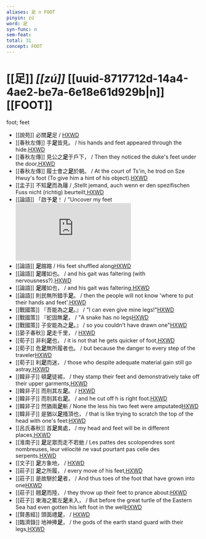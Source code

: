 ```yaml
---
aliases: 足 n FOOT
pinyin: zú
word: 足
syn-func: n
sem-feat: 
total: 31
concept: FOOT 
---
```

# [[足]] *[[zú]]*  [[uuid-8717712d-14a4-4ae2-be7a-6e18e61d929b|n]] [[FOOT]]
foot; feet
 - [[說苑]] 必關**足**足 / [HXWD](https://hxwd.org/textview.html?location=CH1a0907_CHANT_016-16a.5)
 - [[春秋左傳]] 手**足**皆見。 / his hands and feet appeared through the hide.[HXWD](https://hxwd.org/textview.html?location=KR1e0001_tls_003-139a.18)
 - [[春秋左傳]] 見公之**足**于戶下， / Then they noticed the duke's feet under the door,[HXWD](https://hxwd.org/textview.html?location=KR1e0001_tls_003-88a.38)
 - [[春秋左傳]] 履士會之**足**於朝。 / At the court of Ts'in, he trod on Sze Hwuy's foot (To give him a hint of his object).[HXWD](https://hxwd.org/textview.html?location=KR1e0001_tls_006-259a.9)
 - [[孟子]] 不知**足**而為屨 / ‚Stellt jemand, auch wenn er den spezifischen Fuss nicht (richtig) beurteilt,[HXWD](https://hxwd.org/textview.html?location=KR1h0001_tls_011-30a.25)
 - [[論語]] 「啟予**足**！ / "Uncover my feet![HXWD](https://hxwd.org/textview.html?location=KR1h0004_tls_008-3a.4)
 - [[論語]] **足**蹜蹜 / His feet shuffled along[HXWD](https://hxwd.org/textview.html?location=KR1h0004_tls_010-11a.8)
 - [[論語]] **足**躩如也。 / and his gait was faltering (with nervousness?).[HXWD](https://hxwd.org/textview.html?location=KR1h0004_tls_010-3a.4)
 - [[論語]] **足**躩如也， / and his gait was faltering,[HXWD](https://hxwd.org/textview.html?location=KR1h0004_tls_010-6a.4)
 - [[論語]] 則民無所錯手**足**。 / then the people will not know 'where to put their hands and feet'.[HXWD](https://hxwd.org/textview.html?location=KR1h0004_tls_013-7a.16)
 - [[戰國策]] 『吾能為之**足**。』 / "I can even give mine legs!"[HXWD](https://hxwd.org/textview.html?location=KR2e0003_tls_131-1a.36)
 - [[戰國策]] 『蛇固無**足**， / "A snake has no legs[HXWD](https://hxwd.org/textview.html?location=KR2e0003_tls_131-1a.40)
 - [[戰國策]] 子安能為之**足**。』 / so you couldn't have drawn one"[HXWD](https://hxwd.org/textview.html?location=KR2e0003_tls_131-1a.41)
 - [[晏子春秋]] **足**走千里，
                     / [HXWD](https://hxwd.org/textview.html?location=KR2g0003_tls_001-2a.33)
 - [[荀子]] 非利**足**也， / it is not that he gets quicker of foot,[HXWD](https://hxwd.org/textview.html?location=KR3a0002_tls_001-3a.13)
 - [[荀子]] 危**足**無所履者也。
                     / but because the danger to every step of the traveler[HXWD](https://hxwd.org/textview.html?location=KR3a0002_tls_004-1a.16)
 - [[荀子]] 利**足**而迷，
                     / those who despite adequate material gain still go astray,[HXWD](https://hxwd.org/textview.html?location=KR3a0002_tls_006-11a.44)
 - [[韓非子]] 頓**足**徒裼， / they stamp their feet and demonstratively take off their upper garments,[HXWD](https://hxwd.org/textview.html?location=KR3c0005_tls_001-7a.7)
 - [[韓非子]] 而刖其左**足**。 / [HXWD](https://hxwd.org/textview.html?location=KR3c0005_tls_013-1a.9)
 - [[韓非子]] 而刖其右**足**。 / and he cut off h is right foot.[HXWD](https://hxwd.org/textview.html?location=KR3c0005_tls_013-2a.9)
 - [[韓非子]] 然猶兩**足**斬 / None the less his two feet were amputated[HXWD](https://hxwd.org/textview.html?location=KR3c0005_tls_013-5a.6)
 - [[韓非子]] 是猶以**足**搔頂也， / that is like trying to scratch the top of the head with one's feet:[HXWD](https://hxwd.org/textview.html?location=KR3c0005_tls_014-14a.4)
 - [[呂氏春秋]] 首**足**異處， / my head and feet will be in different places,[HXWD](https://hxwd.org/textview.html?location=KR3j0009_tls_009-14a.46)
 - [[淮南子]] **足**足眾而走不若虵 / Les pattes des scolopendres sont nombreuses, leur vélocité ne vaut pourtant pas celle des serpents.[HXWD](https://hxwd.org/textview.html?location=KR3j0010_tls_013-39a.3)
 - [[文子]] **足**方象地， / [HXWD](https://hxwd.org/textview.html?location=KR5c0118_tls_003-2a.24)
 - [[莊子]] **足**之所履， / every move of his feet,[HXWD](https://hxwd.org/textview.html?location=KR5c0126_tls_003-2a.5)
 - [[莊子]] 是故駢於**足**者，
                     / And thus toes of the foot that have grown into one[HXWD](https://hxwd.org/textview.html?location=KR5c0126_tls_008-1a.12)
 - [[莊子]] 翹**足**而陸，
                     / they throw up their feet to prance about:[HXWD](https://hxwd.org/textview.html?location=KR5c0126_tls_009-1a.6)
 - [[莊子]] 東海之鱉左**足**未入， / But before the great turtle of the Eastern Sea had even gotten his left foot in the well[HXWD](https://hxwd.org/textview.html?location=KR5c0126_tls_017-13a.16)
 - [[賢愚經]] 頭面禮**足**， / [HXWD](https://hxwd.org/textview.html?location=KR6b0059_T_001-0349a.15)
 - [[臨濟錄]] 地神捧**足**， / the gods of the earth stand guard with their legs,[HXWD](https://hxwd.org/textview.html?location=KR6q0053_T_001-0502a.75)